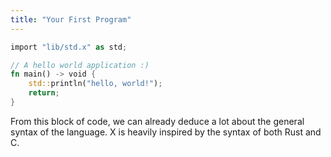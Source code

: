 ```yaml
---
title: "Your First Program"
---
```


```Rust
import "lib/std.x" as std;

// A hello world application :)
fn main() -> void {
    std::println("hello, world!");
    return;
}
```

From this block of code, we can already deduce a lot about the general syntax of the language. X
is heavily inspired by the syntax of both Rust and C.
